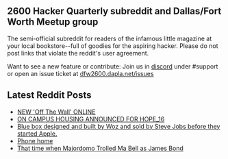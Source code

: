 ## 2600 Hacker Quarterly subreddit and Dallas/Fort Worth Meetup group
The semi-official subreddit for readers of the infamous little magazine at your local bookstore--full of goodies for the aspiring hacker. Please do not post links that violate the reddit's user agreement.

Want to see a new feature or contribute: 
Join us in [discord](https://dfw2600.dapla.net/chat) under #support or open an issue ticket at [dfw2600.dapla.net/issues](https://dfw2600.dapla.net/issues)

## Latest Reddit Posts
<!-- BLOG-POST-LIST:START -->
- [NEW 'Off The Wall' ONLINE](https://2600.com/wall/11-02-2025)
- [ON CAMPUS HOUSING ANNOUNCED FOR HOPE_16](https://2600.com/content/campus-housing-announced-hope16)
- [Blue box designed and built by Woz and sold by Steve Jobs before they started Apple.](https://www.reddit.com/r/2600/comments/1ineb9o/blue_box_designed_and_built_by_woz_and_sold_by/)
- [Phone home](https://www.reddit.com/r/2600/comments/1imjvzt/phone_home/)
- [That time when Majordomo Trolled Ma Bell as James Bond](https://www.reddit.com/r/2600/comments/1il78ll/that_time_when_majordomo_trolled_ma_bell_as_james/)
<!-- BLOG-POST-LIST:END -->
